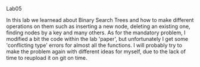 Lab05

In this lab we learnead about Binary Search Trees and how to make different operations on them such as inserting a new node, deleting an existing one, finding nodes by a key and many others.
As for the mandatory problem, I modified a bit the code within the lab 'paper', but unfortunately I get some 'conflicting type' errors for almost all the functions. I will probably try to make the problem again
with different ideas for myself, due to the lack of time to reupload it on git on time.


